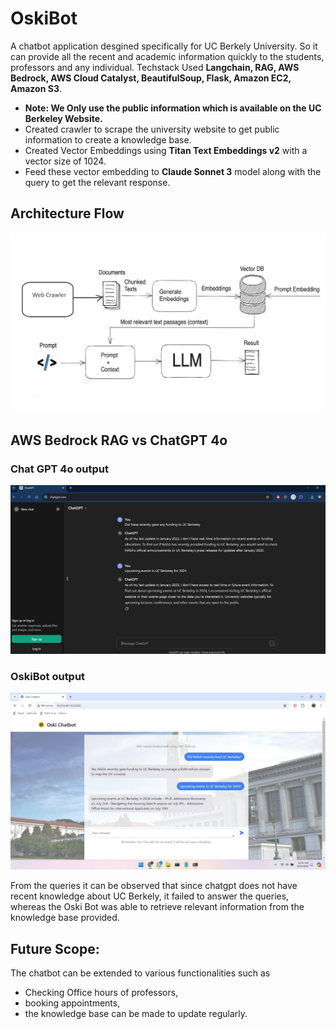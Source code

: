 # OskiBot

A chatbot application desgined specifically for UC Berkely University. So it can provide all the recent and academic information quickly to the students, professors and any individual.
Techstack Used **Langchain, RAG, AWS Bedrock, AWS Cloud Catalyst, BeautifulSoup, Flask, Amazon EC2, Amazon S3**.

+ **Note: We Only use the public information which is available on the UC Berkeley Website.**
+ Created crawler to scrape the university website to get public information to create a knowledge base.
+ Created Vector Embeddings using **Titan Text Embeddings v2** with a vector size of 1024.
+ Feed these vector embedding to **Claude Sonnet 3** model along with the query to get the relevant response.

## Architecture Flow
![Architecture Flow Diagram](https://github.com/AvinashSaxena777/OskiBot/blob/main/flow-diag.jpg)

## AWS Bedrock RAG vs ChatGPT 4o 

### Chat GPT 4o output
![Chat GPT Output](https://github.com/AvinashSaxena777/OskiBot/blob/main/demos/Chatgpt-Output-demo1.jpg)

### OskiBot output
![Oski Chatbot Output](https://github.com/AvinashSaxena777/OskiBot/blob/main/demos/OskiBot-Demo1.jpeg)


From the queries it can be observed that since chatgpt does not have recent knowledge about UC Berkely, it failed to answer the queries, whereas the Oski Bot was able to retrieve relevant information from the knowledge base provided.

## Future Scope:

The chatbot can be extended to various functionalities such as
+ Checking Office hours of professors,
+ booking appointments,
+ the knowledge base can be made to update regularly. 